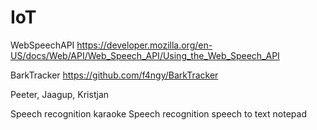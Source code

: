 # IoT
WebSpeechAPI
https://developer.mozilla.org/en-US/docs/Web/API/Web_Speech_API/Using_the_Web_Speech_API

BarkTracker
https://github.com/f4ngy/BarkTracker

Peeter, Jaagup, Kristjan

Speech recognition karaoke
Speech recognition speech to text notepad
